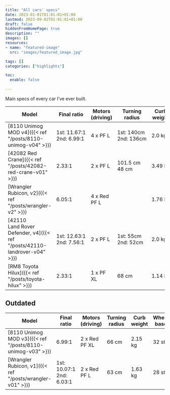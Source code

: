 ```yaml
---
title: "All cars' specs"
date: 2023-01-01T01:01:01+01:00
lastmod: 2023-09-02T01:01:01+01:00
draft: false
hiddenFromHomePage: true
description: ""
images: []
resources:
- name: "featured-image"
  src: "images/featured_image.jpg"

tags: []
categories: ["highlights"]

toc:
  enable: false

---
```


Main specs of every car I've ever built.

| Model | Final ratio | Motors (driving) | Turning radius | Curb weight | Wheel base | Wheels |
|-------|-------------|--------|----------------|-------------|------------|----------|
|[8110 Unimog MOD v4]({{< ref "/posts/8110-unimog-v04" >}})| 1st:&nbsp;11.67:1 <br /> 2nd:&nbsp;6.99:1| 4&nbsp;x&nbsp;PF&nbsp;L | 1st:&nbsp;140cm <br /> 2nd:&nbsp;136cm |2.0 kg| 32 st | 94&nbsp;mm|
|[42082 Red Crane]({{< ref "/posts/42082-red-crane-v01" >}}) | 2.33:1 | 2 x PF L | 101.5&nbsp;cm <br /> 48 cm | 3.49&nbsp;kg | 30 st | 94&nbsp;mm|
|[Wrangler Rubicon, v2]({{< ref "/posts/wrangler-v2" >}}) | 6.05:1 | 4 x Red PF L |  | 1.76 kg | 28 st | 81 mm|
|[42110 Land&nbsp;Rover Defender, v4]({{< ref "/posts/42110-landrover-v04" >}}) | 1st:&nbsp;12.63:1 <br /> 2nd:&nbsp;7.56:1| 2&nbsp;x&nbsp;PF&nbsp;L | 1st:&nbsp;55cm <br /> 2nd:&nbsp;52cm |2.0 kg| 29 st | 81.6&nbsp;mm|
|[RM8 Toyota Hilux]({{< ref "/posts/toyota-hilux" >}}) | 2.33:1 | 1 x PF XL | 68 cm |1.14 kg| 27 st | 62 mm|

## Outdated

| Model | Final ratio | Motors (driving) | Turning radius | Curb weight | Wheel base | Wheels |
|-------|-------------|--------|----------------|-------------|------------|----------|
|[8110 Unimog MOD v3]({{< ref "/posts/8110-unimog-v03" >}})|6.99:1|2 x Red PF XL|66 cm|2.15 kg|32 st|94&nbsp;mm|
|[Wrangler Rubicon, v1]({{< ref "/posts/wrangler-v01" >}})|1st: 10.07:1 <br />2nd: 6.03:1|2 x Red PF L|63 cm|1.63 kg|28 st|81 mm|
